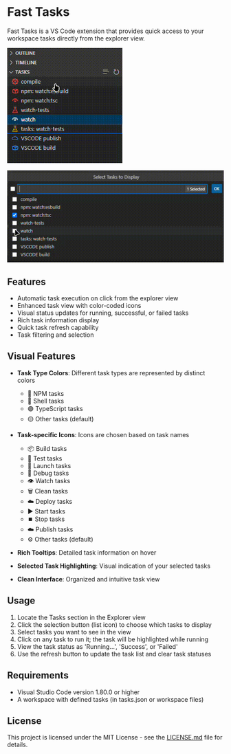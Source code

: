 # Fast Tasks

Fast Tasks is a VS Code extension that provides quick access to your workspace tasks directly from the explorer view.

![Fast Tasks View](https://raw.githubusercontent.com/Batyan45/fast-tasks/main/images/fast-tasks-view.gif)

![Fast Tasks Check](https://raw.githubusercontent.com/Batyan45/fast-tasks/main/images/fast-tasks-check.gif)

## Features

- Automatic task execution on click from the explorer view
- Enhanced task view with color-coded icons
- Visual status updates for running, successful, or failed tasks
- Rich task information display
- Quick task refresh capability
- Task filtering and selection

## Visual Features

- **Task Type Colors**: Different task types are represented by distinct colors
  - 🔴 NPM tasks
  - 🔵 Shell tasks
  - 🟣 TypeScript tasks
  - 🟡 Other tasks (default)

- **Task-specific Icons**: Icons are chosen based on task names
  - 📦 Build tasks
  - 🧪 Test tasks
  - 🚀 Launch tasks
  - 🐛 Debug tasks
  - 👁️ Watch tasks
  - 🗑️ Clean tasks
  - ☁️ Deploy tasks
  - ▶️ Start tasks
  - ⏹️ Stop tasks
  - ☁️ Publish tasks
  - ⚙️ Other tasks (default)

- **Rich Tooltips**: Detailed task information on hover
- **Selected Task Highlighting**: Visual indication of your selected tasks
- **Clean Interface**: Organized and intuitive task view

## Usage

1. Locate the Tasks section in the Explorer view
2. Click the selection button (list icon) to choose which tasks to display
3. Select tasks you want to see in the view
4. Click on any task to run it; the task will be highlighted while running
5. View the task status as 'Running...', 'Success', or 'Failed'
6. Use the refresh button to update the task list and clear task statuses

## Requirements

- Visual Studio Code version 1.80.0 or higher
- A workspace with defined tasks (in tasks.json or workspace files)

## License

This project is licensed under the MIT License - see the [LICENSE.md](LICENSE.md) file for details.

